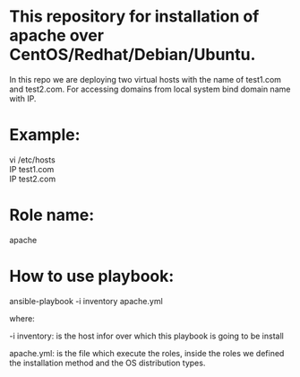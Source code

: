 # This repository for installation of apache over CentOS/Redhat/Debian/Ubuntu.
In this repo we are deploying two virtual hosts with the name of test1.com and test2.com.
For accessing domains from local system bind domain name with IP. 

# Example:
vi /etc/hosts  
IP test1.com  
IP test2.com  

# Role name: 
apache

# How to use playbook:
 ansible-playbook -i inventory apache.yml

where:

-i inventory: is the host infor over which this playbook is going to be install

apache.yml: is the file which execute the roles, inside the roles we defined the installation method and the OS distribution types. 
